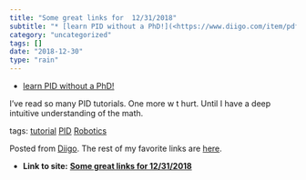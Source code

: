 ```yaml
---
title: "Some great links for  12/31/2018"
subtitle: "* [learn PID without a PhD!](<https://www.diigo.com/item/pdf/7lk/d24fdf37>)"
category: "uncategorized"
tags: []
date: "2018-12-30"
type: "rain"
---
```

* [learn PID without a PhD!](<https://www.diigo.com/item/pdf/7lk/d24fdf37>)

I’ve read so many PID tutorials. One more w t hurt. Until I have a deep
intuitive understanding of the math.

tags: [tutorial](<https://www.diigo.com/user/pitosalas/tutorial>)
[PID](<https://www.diigo.com/user/pitosalas/PID>)
[Robotics](<https://www.diigo.com/user/pitosalas/Robotics>)

Posted from [Diigo](<https://www.diigo.com>). The rest of my favorite links
are [here](<https://www.diigo.com/user/pitosalas>).


* **Link to site:** **[Some great links for  12/31/2018](None)**